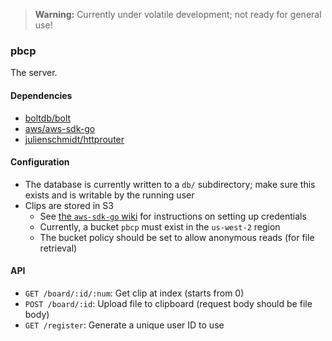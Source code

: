 > **Warning:** Currently under volatile development; not ready for general use!

### pbcp

The server.

#### Dependencies

- [boltdb/bolt](https://github.com/boltdb/bolt)
- [aws/aws-sdk-go](https://github.com/aws/aws-sdk-go)
- [julienschmidt/httprouter](https://github.com/julienschmidt/httprouter)

#### Configuration

- The database is currently written to a `db/` subdirectory; make sure this exists and is writable by the running user
- Clips are stored in S3
    - See [the `aws-sdk-go` wiki](https://github.com/aws/aws-sdk-go/wiki/configuring-sdk#specifying-credentials) for instructions on setting up credentials
    - Currently, a bucket `pbcp` must exist in the `us-west-2` region
    - The bucket policy should be set to allow anonymous reads (for file retrieval)

#### API

- `GET /board/:id/:num`: Get clip at index (starts from 0)
- `POST /board/:id`: Upload file to clipboard (request body should be file body)
- `GET /register`: Generate a unique user ID to use
